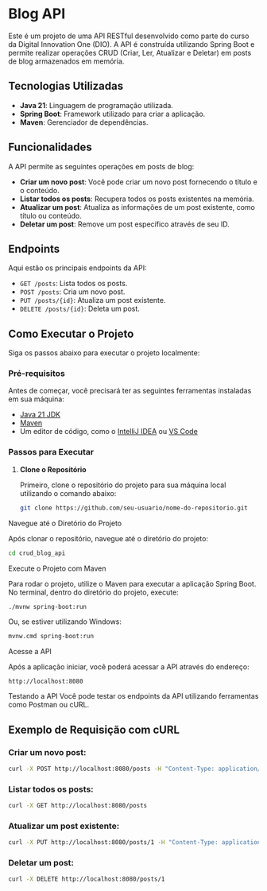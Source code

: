 # Blog API

Este é um projeto de uma API RESTful desenvolvido como parte do curso da Digital Innovation One (DIO). A API é construída utilizando Spring Boot e permite realizar operações CRUD (Criar, Ler, Atualizar e Deletar) em posts de blog armazenados em memória.

## Tecnologias Utilizadas

- **Java 21**: Linguagem de programação utilizada.
- **Spring Boot**: Framework utilizado para criar a aplicação.
- **Maven**: Gerenciador de dependências.

## Funcionalidades

A API permite as seguintes operações em posts de blog:

- **Criar um novo post**: Você pode criar um novo post fornecendo o título e o conteúdo.
- **Listar todos os posts**: Recupera todos os posts existentes na memória.
- **Atualizar um post**: Atualiza as informações de um post existente, como título ou conteúdo.
- **Deletar um post**: Remove um post específico através de seu ID.

## Endpoints

Aqui estão os principais endpoints da API:

- `GET /posts`: Lista todos os posts.
- `POST /posts`: Cria um novo post.
- `PUT /posts/{id}`: Atualiza um post existente.
- `DELETE /posts/{id}`: Deleta um post.
## Como Executar o Projeto

Siga os passos abaixo para executar o projeto localmente:

### Pré-requisitos

Antes de começar, você precisará ter as seguintes ferramentas instaladas em sua máquina:

- [Java 21 JDK](https://www.oracle.com/java/technologies/javase-jdk21-downloads.html)
- [Maven](https://maven.apache.org/install.html)
- Um editor de código, como o [IntelliJ IDEA](https://www.jetbrains.com/idea/download/) ou [VS Code](https://code.visualstudio.com/)

### Passos para Executar

1. **Clone o Repositório**

   Primeiro, clone o repositório do projeto para sua máquina local utilizando o comando abaixo:

   ```bash
   git clone https://github.com/seu-usuario/nome-do-repositorio.git
   ```
Navegue até o Diretório do Projeto

Após clonar o repositório, navegue até o diretório do projeto:

```bash
cd crud_blog_api
```
Execute o Projeto com Maven

Para rodar o projeto, utilize o Maven para executar a aplicação Spring Boot. No terminal, dentro do diretório do projeto, execute:

```bash
./mvnw spring-boot:run
```
Ou, se estiver utilizando Windows:

```bash
mvnw.cmd spring-boot:run
```
Acesse a API

Após a aplicação iniciar, você poderá acessar a API através do endereço:

```arduino
http://localhost:8080
```
Testando a API
Você pode testar os endpoints da API utilizando ferramentas como Postman ou cURL.

## Exemplo de Requisição com cURL
### Criar um novo post:

```bash
curl -X POST http://localhost:8080/posts -H "Content-Type: application/json" -d '{"title":"Meu Segundo Post","content":"Este é o conteúdo do meu segundo post."}'
```
### Listar todos os posts:

```bash
curl -X GET http://localhost:8080/posts
```
### Atualizar um post existente:

```bash
curl -X PUT http://localhost:8080/posts/1 -H "Content-Type: application/json" -d '{"title":"Meu Post Atualizado","content":"Conteúdo atualizado."}'
```
### Deletar um post:

```bash
curl -X DELETE http://localhost:8080/posts/1
```

